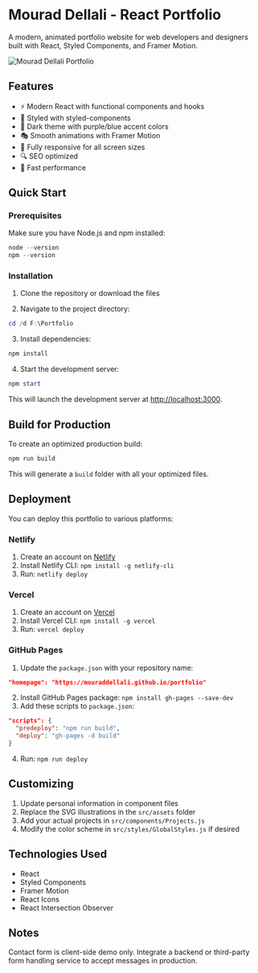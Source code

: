 # Mourad Dellali - React Portfolio

A modern, animated portfolio website for web developers and designers built with React, Styled Components, and Framer Motion.

![Mourad Dellali Portfolio](https://img.shields.io/badge/Portfolio-React-61DAFB)

## Features

- ⚡ Modern React with functional components and hooks
- 🎨 Styled with styled-components
- 🌙 Dark theme with purple/blue accent colors
- 🎭 Smooth animations with Framer Motion
- 📱 Fully responsive for all screen sizes
- 🔍 SEO optimized
- 🚀 Fast performance

## Quick Start

### Prerequisites

Make sure you have Node.js and npm installed:

```powershell
node --version
npm --version
```

### Installation

1. Clone the repository or download the files

2. Navigate to the project directory:

```powershell
cd /d F:\Portfolio
```

3. Install dependencies:

```powershell
npm install
```

4. Start the development server:

```powershell
npm start
```

This will launch the development server at [http://localhost:3000](http://localhost:3000).

## Build for Production

To create an optimized production build:

```powershell
npm run build
```

This will generate a `build` folder with all your optimized files.

## Deployment

You can deploy this portfolio to various platforms:

### Netlify

1. Create an account on [Netlify](https://www.netlify.com/)
2. Install Netlify CLI: `npm install -g netlify-cli`
3. Run: `netlify deploy`

### Vercel

1. Create an account on [Vercel](https://vercel.com/)
2. Install Vercel CLI: `npm install -g vercel`
3. Run: `vercel deploy`

### GitHub Pages

1. Update the `package.json` with your repository name:

```json
"homepage": "https://mouraddellali.github.io/portfolio"
```

2. Install GitHub Pages package: `npm install gh-pages --save-dev`
3. Add these scripts to `package.json`:

```json
"scripts": {
  "predeploy": "npm run build",
  "deploy": "gh-pages -d build"
}
```

4. Run: `npm run deploy`

## Customizing

1. Update personal information in component files
2. Replace the SVG illustrations in the `src/assets` folder
3. Add your actual projects in `src/components/Projects.js`
4. Modify the color scheme in `src/styles/GlobalStyles.js` if desired

## Technologies Used

- React
- Styled Components
- Framer Motion
- React Icons
- React Intersection Observer

## Notes
Contact form is client-side demo only. Integrate a backend or third-party form handling service to accept messages in production.

